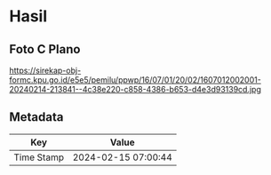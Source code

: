 # Hasil

## Foto C Plano

https://sirekap-obj-formc.kpu.go.id/e5e5/pemilu/ppwp/16/07/01/20/02/1607012002001-20240214-213841--4c38e220-c858-4386-b653-d4e3d93139cd.jpg


## Metadata

| Key        | Value               |
| ---------- | ------------------- |
| Time Stamp | 2024-02-15 07:00:44 |



